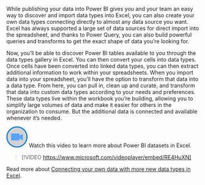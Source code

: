 While publishing your data into Power BI gives you and your team an easy way to discover and import data types into Excel, you can also create your own data types connecting directly to almost any data source you want. Excel has always supported a large set of data sources for direct import into the spreadsheet, and thanks to Power Query, you can also build powerful queries and transforms to get the exact shape of data you’re looking for.

Now, you’ll be able to discover Power BI tables available to you through the data types gallery in Excel. You can then convert your cells into data types. Once cells have been converted into linked data types, you can then extract additional information to work within your spreadsheets. When you import data into your spreadsheet, you’ll have the option to transform that data into a data type. From here, you can pull in, clean up and curate, and transform that data into custom data types according to your needs and preferences. These data types live within the workbook you’re building, allowing you to simplify large volumes of data and make it easier for others in the organization to consume. But the additional data is connected and available whenever it’s needed.

![Icon indicating play video](../media/video-icon.png)  Watch this video to learn more about Power BI datasets in Excel.

>[!VIDEO https://www.microsoft.com/videoplayer/embed/RE4HuXN]

Read more about [Connecting your own data with more new data types in Excel](https://www.microsoft.com/en-us/microsoft-365/blog/2020/10/29/connect-to-your-own-data-with-more-new-data-types-in-excel/).

